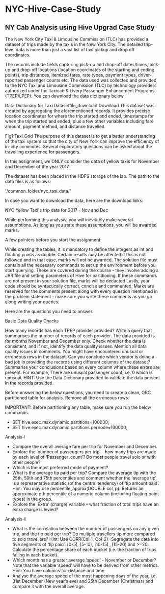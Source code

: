 # NYC-Hive-Case-Study
## NY Cab Analysis using Hive Upgrad Case Study

The New York City Taxi & Limousine Commission (TLC) has provided a dataset of trips made by the taxis in the New York City. The detailed trip-level data is more than just a vast list of taxi pickup and drop off coordinates.  

 

The records include fields capturing pick-up and drop-off dates/times, pick-up and drop-off locations (location coordinates of the starting and ending points), trip distances, itemized fares, rate types, payment types, driver-reported passenger counts etc. The data used was collected and provided to the NYC Taxi and Limousine Commission (TLC) by technology providers authorized under the Taxicab & Livery Passenger Enhancement Programs (TPEP/LPEP). You can download the data dictionary below.

Data Dictionary for Taxi Datasetfile_download	Download
This dataset was created by aggregating the aforementioned records. It provides precise location coordinates for where the trip started and ended, timestamps for when the trip started and ended, plus a few other variables including fare amount, payment method, and distance travelled.


Fig1:Taxi_Grid
The purpose of this dataset is to get a better understanding of the taxi system so that the city of New York can improve the efficiency of in-city commutes. Several exploratory questions can be asked about the travelling experience for passengers.

 

In this assignment, we ONLY consider the data of yellow taxis for November and December of the year 2017.

 

The dataset has been placed in the HDFS storage of the lab. The path to the data files is as follows:

'/common_folder/nyc_taxi_data/'

In case you want to download the data, here are the download links:

NYC Yellow Taxi's trip data for 2017 - Nov and Dec

 

While performing this analysis, you will inevitably make several assumptions. As long as you state these assumptions, you will be awarded marks.

 

A few pointers before you start the assignment:

While creating the tables, it is mandatory to define the integers as int and floating points as double. Certain results may be affected if this is not followed and in that case, marks will not be awarded.
The solution file must contain all the necessary commands to set up the environment before you start querying. These are covered during the course - they involve adding a JAR file and setting parameters of Hive for partitioning. If these commands are not present in your solution file, marks will be deducted
Lastly, your code should be syntactically correct, concise and commented. Marks are reserved for the comments present along with every question mentioned in the problem statement - make sure you write these comments as you go along writing your queries.
 

Here are the questions you need to answer.

 

Basic Data Quality Checks

How many records has each TPEP provider provided? Write a query that summarises the number of records of each provider.
The data provided is for months November and December only. Check whether the data is consistent, and if not, identify the data quality issues. Mention all data quality issues in comments.
You might have encountered unusual or erroneous rows in the dataset. Can you conclude which vendor is doing a bad job in providing the records using different columns of the dataset? Summarise your conclusions based on every column where these errors are present. For example,  There are unusual passenger count, i.e. 0 which is unusual.
HINT: Use the Data Dictionary provided to validate the data present in the records provided.

 

Before answering the below questions, you need to create a clean, ORC partitioned table for analysis. Remove all the erroneous rows.

IMPORTANT: Before partitioning any table, make sure you run the below commands.

- SET hive.exec.max.dynamic.partitions=100000;
- SET hive.exec.max.dynamic.partitions.pernode=100000;

 
 Analysis-I

- Compare the overall average fare per trip for November and December.
- Explore the ‘number of passengers per trip’ - how many trips are made by each level of ‘Passenger_count’? Do most people travel solo or with other people?
- Which is the most preferred mode of payment?
- What is the average tip paid per trip? Compare the average tip with the 25th, 50th and 75th percentiles and comment whether the ‘average tip’ is a representative statistic (of the central tendency) of ‘tip amount paid’. Hint: You may use percentile_approx(DOUBLE col, p): Returns an approximate pth percentile of a numeric column (including floating point types) in the group.
- Explore the ‘Extra’ (charge) variable - what fraction of total trips have an extra charge is levied?

Analysis-II

- What is the correlation between the number of passengers on any given trip, and the tip paid per trip? Do multiple travellers tip more compared to solo travellers? Hint: Use CORR(Col_1, Col_2)
-Segregate the data into five segments of ‘tip paid’: [0-5), [5-10), [10-15) , [15-20) and >=20. Calculate the percentage share of each bucket (i.e. the fraction of trips falling in each bucket).
- Which month has a greater average ‘speed’ - November or December? Note that the variable ‘speed’ will have to be derived from other metrics. Hint: You have columns for distance and time.
- Analyse the average speed of the most happening days of the year, i.e. 31st December (New year’s eve) and 25th December (Christmas) and compare it with the overall average. 
